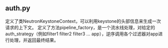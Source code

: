 ## auth.py
定义了类NeutronKeystoneContext，可以利用keystone的头部信息来生成一次请求的上下文。
定义了方法pipeline_factory，是一个流水线处理，对给定的auth_strategy（例如filter1 filter2 filter3 ... app），逆序调用各个过滤器对app进行处理，并返回最终结果。
